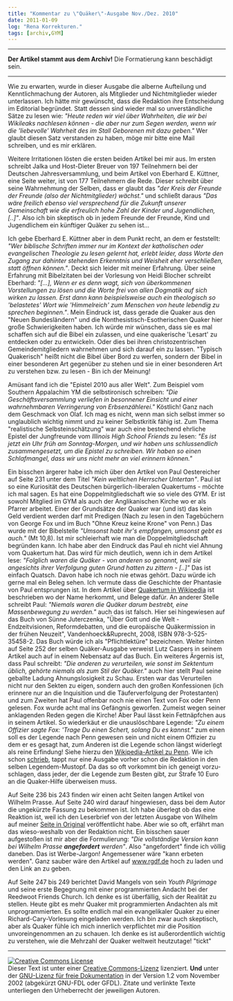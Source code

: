 ```yaml
---
title: "Kommentar zu \"Quäker\"-Ausgabe Nov./Dez. 2010"
date: 2011-01-09
log: "Rena Korrekturen."
tags: [archiv,GYM]
---
```

<hr><b>Der Artikel stammt aus dem Archiv!</b> Die Formatierung kann beschädigt sein.<hr>

Wie zu erwarten, wurde in dieser Ausgabe die alberne Aufteilung und Kenntlichmachung der Autoren, als Mitglieder und Nichtmitglieder wieder unterlassen. Ich hätte mir gewünscht, dass die Redaktion ihre Entscheidung im Editorial begründet. Statt dessen sind wieder mal so unverständliche Sätze zu lesen wie: <i>"Heute reden wir viel über Wahrheiten, die wir bei Wikileaks nachlesen können - die aber nur zum Segen werden, wenn wir die 'liebevolle' Wahrheit des im Stall Geborenen mit dazu geben."</i> Wer glaubt diesen Satz verstanden zu haben, möge mir bitte eine Mail schreiben, und es mir erklären.

Weitere Irritationen lösten die ersten beiden Artikel bei mir aus. Im ersten schreibt Jalka und Host-Dieter Breuer von 197 Teilnehmern bei der Deutschen Jahresversammlung, und beim Artikel von Eberhard E. Küttner, eine Seite weiter, ist von 177 Teilnehmern die Rede. Dieser schreibt über seine Wahrnehmung der Selben, dass er glaubt das <i>"der Kreis der Freunde der Freunde (also der Nichtmitglieder) wächst."</i> und schließt daraus <i>"Das wäre freilich ebenso viel versprechend für die Zukunft unserer Gemeinschaft wie die erfreulich hohe Zahl der Kinder und Jugendlichen, [..]"</i>. Also ich bin skeptisch ob in jedem Freunde der Freunde, Kind und Jugendlichem ein künftiger Quäker zu sehen ist...

Ich gebe Eberhard E. Küttner aber in dem Punkt recht, an dem er feststellt: <i>"Wer biblische Schriften immer nur im Kontext der katholischen oder evangelischen Theologie zu lesen gelernt hat, erlebt leider, dass Worte den Zugang zur dahinter stehenden Erkenntnis und Weisheit eher verschließen, statt öffnen können."</i>. Deckt sich leider mit meiner Erfahrung. Über seine Erfahrung mit Bibelzitaten bei der Vorlesung von Heidi Blocher schreibt Eberhard: <i>"[...], Wenn er es denn wagt, sich von überkommenen Vorstellungen zu lösen und die Worte frei von allen Dogmatik auf sich wirken zu lassen. Erst dann kann beispielsweise auch ein theologisch so 'belastetes' Wort wie 'Himmelreich' zum Menschen von heute lebendig zu sprechen beginnen."</i>. Mein Eindruck ist, dass gerade die Quaker aus den "Neuen Bundesländern" und die Nonthesistisch-Esotherischen Quaker hier große Schwierigkeiten haben. Ich würde mir wünschen, dass sie es mal schaffen sich auf die Bibel ein zulassen, und eine quakerische 'Lesart' zu entdecken oder zu entwickeln. Oder dies bei ihren christozentrischen Gemeindemitgliedern wahrnehmen und sich darauf ein zu lassen. "Typisch Quakerisch" heißt nicht die Bibel über Bord zu werfen, sondern der Bibel in einer besonderen Art gegenüber zu stehen und sie in einer besonderen Art zu verstehen bzw. zu lesen - Bin ich der Meinung!

Amüsant fand ich die "Epistel 2010 aus aller Welt". Zum Beispiel vom Southern Appalachim YM die selbstironisch schreiben: <i>"Die Geschäftsversammlung verliefen in besonnener Einsicht und einer wahrnehmbaren Verringerung von Erbsenzählerei."</i> Köstlich! Ganz nach dem Geschmack von Olaf. Ich mag es nicht, wenn man sich selbst immer so unglaublich wichtig nimmt und zu keiner Selbstkritik fähig ist. Zum Thema "realistische Selbsteinschätzung" war auch eine bestechend ehrliche Epistel der Jungfreunde vom <i>Illinois High School Friends</i> zu lesen: <i>"Es ist jetzt ein Uhr früh am Sonntag-Morgen, und wir haben uns schlussendlich zusammengesetzt, um die Epistel zu schreiben. Wir haben so einen Schlafmangel, dass wir uns nicht mehr an viel erinnern können."</i>

Ein bisschen ärgerer habe ich mich über den Artikel von Paul Oestereicher auf Seite 231 unter dem Titel <i>"Kein weltlichen Herrscher Untertan"</i>. Paul ist so eine Kuriosität des Deutschen bürgerlich-liberalen Quakertums - möchte ich mal sagen. Es hat eine Doppelmitgliedschaft wie so viele des GYM. Er ist sowohl Mitglied im GYM als auch der Anglikanischen Kirche wo er als Pfarrer arbeitet. Einer der Grundsätze der Quaker war (und ist) das kein Geld verdient werden darf mit Predigen (Nach zu lesen in den Tagebüchern von George Fox und im Buch "Ohne Kreuz keine Krone" von Penn.) Das wurde mit der Bibelstelle <i>"Umsonst habt ihr's empfangen, umsonst gebt es auch."</i> (Mt 10,8). Ist mir schleierhaft wie man die Doppelmitgliedschaft begründen kann. Ich habe aber den Eindruck das Paul eh nicht viel Ahnung vom Quakertum hat. Das wird für mich deutlich, wenn ich in dem Artikel lese: <i>"Folglich waren die Quäker - von anderen so genannt, weil sie angesichts ihrer Verfolgung guten Grund hatten zu zittern - [..]"</i> Das ist einfach Quatsch. Davon habe ich noch nie etwas gehört. Dazu würde ich gerne mal ein Beleg sehen. Ich vermute dass die Geschichte der Phantasie von Paul entsprungen ist. In dem Artikel über <a href="http://de.wikipedia.org/wiki/Qu%C3%A4kertum#Namensgebung">Quakertum in Wikipedia</a> ist beschrieben wo der Name herkommt, und Belege dafür. An anderer Stelle schreibt Paul: <i>"Niemals waren die Quäker darum bestrebt, eine Massenbewegung zu werden."</i> auch das ist falsch. Hier sei hingewiesen auf das Buch von Sünne Juterczenka, "Über Gott und die Welt - Endzeitvisionen, Reformdebatten, und die europäische Quäkermission in der frühen Neuzeit", Vandenhoeck&Ruprecht, 2008, ISBN 978-3-525-35458-2. Das Buch würde ich als "Pflichtlektüre" bezeichnen. Weiter hinten auf Seite 252 der selben Quäker-Ausgabe verweist Lutz Caspers in seinem Artikel auch auf in einem Nebensatz auf das Buch. Ein weiteres Ärgernis ist, dass Paul schreibt: <i>"Die anderen zu verurteilen, wie sonst im Sektentum üblich, gehörte niemals als zum Stil der Quäker."</i> auch hier stellt Paul seine geballte Ladung Ahnungslosigkeit zu Schau. Ersten war das Verurteilen nicht nur den Sekten zu eigen, sondern auch den großen Konfessionen (ich erinnere nur an die Inquisition und die Täuferverfolgung der Protestanten) und zum Zweiten hat Paul offenbar noch nie einen Text von Fox oder Penn gelesen. Fox wurde acht mal ins Gefängnis geworfen. Zumeist wegen seiner anklagenden Reden gegen die Kirche! Aber Paul lässt kein Fettnäpfchen aus in seinem Artikel. So wiederkäut er die unauslöschbare Legende: <i>"Zu einem Offizier sagte Fox: 'Trage Du einen Schert, solang Du es kannst."</i> zum einen soll es der Legende nach Penn gewesen sein und nicht einem Offizier zu dem er es gesagt hat, zum Anderen ist die Legende schon längst widerlegt als reine Erfindung! Siehe hierzu den <a href="http://de.wikipedia.org/wiki/William_Penn#Legenden">Wikipedia-Artikel zu Penn</a>. Wie ich schon <a href="http://www.the-independent-friend.de/?q=node/684">schrieb</a>, tappt nur eine Ausgabe vorher schon die Redaktion in den selben Legendem-Mustopf. Da das so oft vorkommt bin ich geneigt vorzu- schlagen, dass jeder, der die Legende zum Besten gibt, zur Strafe 10 Euro an die Quaker-Hilfe überweisen muss.

Auf Seite 236 bis 243 finden wir einen acht Seiten langen Artikel von Wilhelm Prasse. Auf Seite 240 wird darauf hingewiesen, dass bei dem Autor die ungekürzte Fassung zu bekommen ist. Ich habe überlegt ob das eine Reaktion ist, weil ich den Leserbrief von der letzten Ausgabe von Wilhelm auf meiner <a href="http://www.the-independent-friend.de/?q=node/683">Seite in Original</a> veröffentlicht habe. Aber wie so oft, erfährt man das wieso-weshalb von der Redaktion nicht. Ein bisschen sauer aufgestoßen ist mir aber die Formulierung: <i>"Die vollständige Version kann bei Wilhelm Prasse <b>angefordert</b> werden"</i>. Also "angefordert" finde ich völlig daneben. Das ist Werbe-Jargon! Angemessener wäre "kann erbeten werden". Ganz sauber wäre den Artikel auf www.rgdf.de hoch zu laden und den Link an zu geben.

Auf Seite 247 bis 249 berichtet David Mangels von sein <i>Youth Pilgrimage</i> und seine erste Begegnung mit einer programmierten Andacht bei der Reedwoot Friends Church. Ich denke es ist überfällig, sich der Realität zu stellen. Heute gibt es mehr Quaker mit programmierten Andachten als mit unprogrammierten. Es sollte endlich mal ein evangelikaler Quaker zu einer Richard-Cary-Vorlesung eingeladen werden. Ich bin zwar auch skeptisch, aber als Quaker fühle ich mich innerlich verpflichtet mir die Position unvoreingenommen an zu schauen. Ich denke es ist außerordentlich wichtig zu verstehen, wie die Mehrzahl der Quaker weltweit heutzutage! "tickt"

<hr />
<a rel="license" href="http://creativecommons.org/licenses/by-sa/3.0/de/"><img alt="Creative Commons License" style="border-width: 0pt;" src="http://i.creativecommons.org/l/by-sa/3.0/de/88x31.png" /></a> <br />
Dieser <span xmlns:dc="http://purl.org/dc/elements/1.1/" href="http://purl.org/dc/dcmitype/Text" rel="dc:type">Text</span> ist unter einer <a rel="license" href="http://creativecommons.org/licenses/by-sa/3.0/de/">Creative Commons-Lizenz</a> lizenziert. <b>Und</b> unter der <a href="http://de.wikipedia.org/wiki/GFDL">GNU-Lizenz f&uuml;r freie Dokumentation</a> in der Version 1.2 vom November 2002 (abgek&uuml;rzt GNU-FDL oder GFDL). Zitate und verlinkte Texte unterliegen den Urheberrecht der jeweiligen Autoren.
